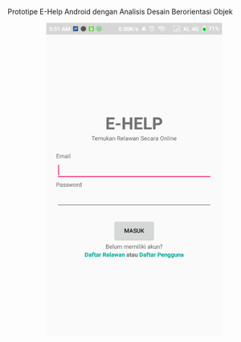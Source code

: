 Prototipe E-Help Android dengan Analisis Desain Berorientasi Objek

<p align="center">
  <img src="https://github.com/TataAdiN/ADBO-Android/blob/master/login.png" width="350" title="hover text">
</p>
